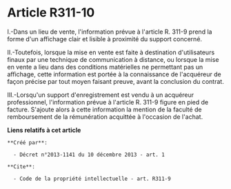 # Article R311-10

I.-Dans un lieu de vente, l'information prévue à l'article R. 311-9 prend la forme d'un affichage clair et lisible à
proximité du support concerné. 

II.-Toutefois, lorsque la mise en vente est faite à destination d'utilisateurs finaux par une technique de communication à
distance, ou lorsque la mise en vente a lieu dans des conditions matérielles ne permettant pas un affichage, cette
information est portée à la connaissance de l'acquéreur de façon précise par tout moyen faisant preuve, avant la conclusion
du contrat. 

III.-Lorsqu'un support d'enregistrement est vendu à un acquéreur professionnel, l'information prévue à l'article R. 311-9
figure en pied de facture. S'ajoute alors à cette information la mention de la faculté de remboursement de la rémunération
acquittée à l'occasion de l'achat.

**Liens relatifs à cet article**

	**Créé par**:

	  - Décret n°2013-1141 du 10 décembre 2013 - art. 1

	**Cite**:

	  - Code de la propriété intellectuelle - art. R311-9
